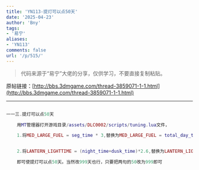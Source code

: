 ```yaml
---
title: 'YN113-提灯可以点50天'
date: '2025-04-23'
author: 'Bny'
tags:
- '易宁'
aliases:
- 'YN113'
comments: false
url: '/p/515/'
---
```


> 代码来源于“易宁”大佬的分享，仅供学习，不要直接复制粘贴。

原帖链接：[http://bbs.3dmgame.com/thread-3859071-1-1.html](http://bbs.3dmgame.com/thread-3859071-1-1.html)

---

```lua  

一一三.提灯可以点50天

	用MT管理器打开游戏目录/assets/DLC0002/scripts/tuning.lua文件，

	1.将MED_LARGE_FUEL = seg_time * 3,替换为MED_LARGE_FUEL = total_day_time*50,


	2.将LANTERN_LIGHTTIME = (night_time+dusk_time)*2.6,替换为LANTERN_LIGHTTIME = total_day_time*50,

	即可使提灯可以点50天。当然改999天也行，只要把两句的50改为999即可

```  

